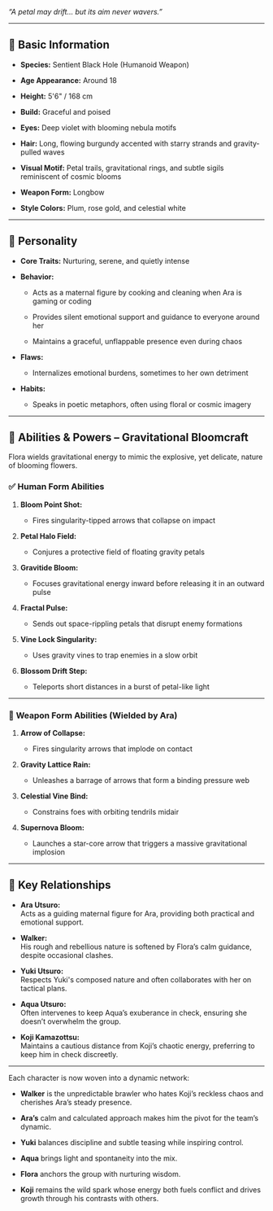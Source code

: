 _“A petal may drift... but its aim never wavers.”_

---

## 🧬 **Basic Information**

- **Species:** Sentient Black Hole (Humanoid Weapon)
    
- **Age Appearance:** Around 18
    
- **Height:** 5'6" / 168 cm
    
- **Build:** Graceful and poised
    
- **Eyes:** Deep violet with blooming nebula motifs
    
- **Hair:** Long, flowing burgundy accented with starry strands and gravity-pulled waves
    
- **Visual Motif:** Petal trails, gravitational rings, and subtle sigils reminiscent of cosmic blooms
    
- **Weapon Form:** Longbow
    
- **Style Colors:** Plum, rose gold, and celestial white
    

---

## 🧠 **Personality**

- **Core Traits:** Nurturing, serene, and quietly intense
    
- **Behavior:**
    
    - Acts as a maternal figure by cooking and cleaning when Ara is gaming or coding
        
    - Provides silent emotional support and guidance to everyone around her
        
    - Maintains a graceful, unflappable presence even during chaos
        
- **Flaws:**
    
    - Internalizes emotional burdens, sometimes to her own detriment
        
- **Habits:**
    
    - Speaks in poetic metaphors, often using floral or cosmic imagery
        

---

## 🌌 **Abilities & Powers – Gravitational Bloomcraft**

Flora wields gravitational energy to mimic the explosive, yet delicate, nature of blooming flowers.

### ✅ **Human Form Abilities**

1. **Bloom Point Shot:**
    
    - Fires singularity-tipped arrows that collapse on impact
        
2. **Petal Halo Field:**
    
    - Conjures a protective field of floating gravity petals
        
3. **Gravitide Bloom:**
    
    - Focuses gravitational energy inward before releasing it in an outward pulse
        
4. **Fractal Pulse:**
    
    - Sends out space-rippling petals that disrupt enemy formations
        
5. **Vine Lock Singularity:**
    
    - Uses gravity vines to trap enemies in a slow orbit
        
6. **Blossom Drift Step:**
    
    - Teleports short distances in a burst of petal-like light
        

---

### 🏹 **Weapon Form Abilities (Wielded by Ara)**

1. **Arrow of Collapse:**
    
    - Fires singularity arrows that implode on contact
        
2. **Gravity Lattice Rain:**
    
    - Unleashes a barrage of arrows that form a binding pressure web
        
3. **Celestial Vine Bind:**
    
    - Constrains foes with orbiting tendrils midair
        
4. **Supernova Bloom:**
    
    - Launches a star-core arrow that triggers a massive gravitational implosion
        

---

## 🤝 **Key Relationships**

- **Ara Utsuro:**  
    Acts as a guiding maternal figure for Ara, providing both practical and emotional support.
    
- **Walker:**  
    His rough and rebellious nature is softened by Flora’s calm guidance, despite occasional clashes.
    
- **Yuki Utsuro:**  
    Respects Yuki's composed nature and often collaborates with her on tactical plans.
    
- **Aqua Utsuro:**  
    Often intervenes to keep Aqua’s exuberance in check, ensuring she doesn’t overwhelm the group.
    
- **Koji Kamazottsu:**  
    Maintains a cautious distance from Koji’s chaotic energy, preferring to keep him in check discreetly.
    

---

Each character is now woven into a dynamic network:

- **Walker** is the unpredictable brawler who hates Koji’s reckless chaos and cherishes Ara’s steady presence.
    
- **Ara’s** calm and calculated approach makes him the pivot for the team’s dynamic.
    
- **Yuki** balances discipline and subtle teasing while inspiring control.
    
- **Aqua** brings light and spontaneity into the mix.
    
- **Flora** anchors the group with nurturing wisdom.
    
- **Koji** remains the wild spark whose energy both fuels conflict and drives growth through his contrasts with others.